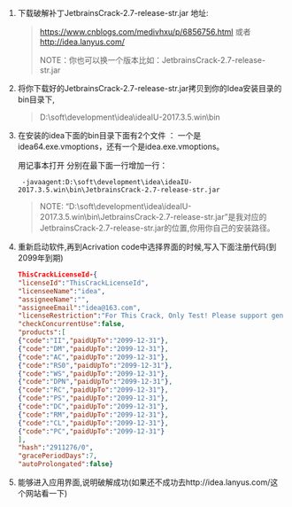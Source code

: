 1. 下载破解补丁JetbrainsCrack-2.7-release-str.jar 地址:

   > https://www.cnblogs.com/medivhxu/p/6856756.html 或者 http://idea.lanyus.com/
   >
   > NOTE：你也可以换一个版本比如：JetbrainsCrack-2.7-release-str.jar

2. 将你下载好的JetbrainsCrack-2.7-release-str.jar拷贝到你的Idea安装目录的bin目录下,

   >  D:\soft\development\idea\ideaIU-2017.3.5.win\bin

3. 在安装的idea下面的bin目录下面有2个文件 ： 一个是idea64.exe.vmoptions，还有一个是idea.exe.vmoptions。

   用记事本打开 分别在最下面一行增加一行：

   ```properties
    -javaagent:D:\soft\development\idea\ideaIU-2017.3.5.win\bin\JetbrainsCrack-2.7-release-str.jar
   ```

   > NOTE: “D:\soft\development\idea\ideaIU-2017.3.5.win\bin\JetbrainsCrack-2.7-release-str.jar”是我对应的JetbrainsCrack-2.7-release-str.jar的位置,你用你自己的安装路径。

4. 重新启动软件,再到Acrivation code中选择界面的时候,写入下面注册代码(到2099年到期)

   ````json
   ThisCrackLicenseId-{    
   "licenseId":"ThisCrackLicenseId",    
   "licenseeName":"idea",    
   "assigneeName":"",    
   "assigneeEmail":"idea@163.com",    
   "licenseRestriction":"For This Crack, Only Test! Please support genuine!!!",    
   "checkConcurrentUse":false,    
   "products":[    
   {"code":"II","paidUpTo":"2099-12-31"},    
   {"code":"DM","paidUpTo":"2099-12-31"},    
   {"code":"AC","paidUpTo":"2099-12-31"},    
   {"code":"RS0","paidUpTo":"2099-12-31"},    
   {"code":"WS","paidUpTo":"2099-12-31"},    
   {"code":"DPN","paidUpTo":"2099-12-31"},    
   {"code":"RC","paidUpTo":"2099-12-31"},    
   {"code":"PS","paidUpTo":"2099-12-31"},    
   {"code":"DC","paidUpTo":"2099-12-31"},    
   {"code":"RM","paidUpTo":"2099-12-31"},    
   {"code":"CL","paidUpTo":"2099-12-31"},    
   {"code":"PC","paidUpTo":"2099-12-31"}    
   ],    
   "hash":"2911276/0",    
   "gracePeriodDays":7,    
   "autoProlongated":false}
   ````

5. 能够进入应用界面,说明破解成功(如果还不成功去http://idea.lanyus.com/这个网站看一下)